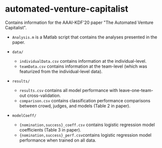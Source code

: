 # automated-venture-capitalist
Contains information for the AAAI-KDF'20 paper "The Automated Venture Capitalist".

- `Analysis.m` is a Matlab script that contains the analyses presented in the paper. 

- `data/`
  - `individualData.csv` contains information at the individual-level.
  - `teamData.csv` contains information at the team-level (which was featurized from the individual-level data).

- `results/` 
  - `results.csv` contains all model performance with leave-one-team-out cross-validation.
  - `comparison.csv` contains classification performance comparisons between crowd, judges, and models (Table 2 in paper).

- `modelCoeff/` 
  - `{nomination,success}_coeff.csv` contains logistic regression model coefficients (Table 3 in paper).
  - `{nomination,success}_perf.csv`contains logistic regression model performance when trained on all data.
